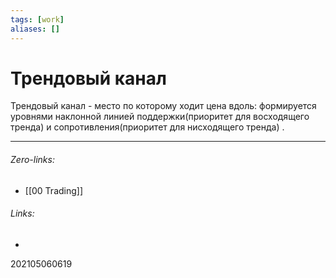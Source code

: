 ```yaml
---
tags: [work]
aliases: []
---
```

# Трендовый канал
Трендовый канал - место по которому ходит цена вдоль: формируется  уровнями наклонной линией поддержки(приоритет для восходящего тренда) и сопротивления(приоритет для нисходящего тренда) .
___
###### Zero-links:
- [[00 Trading]]
###### Links:
-

202105060619